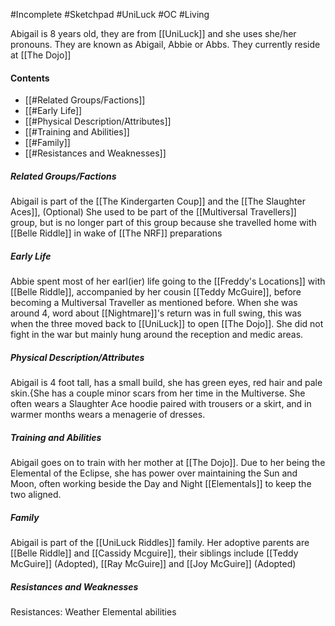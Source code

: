  #Incomplete #Sketchpad #UniLuck 
#OC #Living 

Abigail is 8 years old, they are from [[UniLuck]] and she uses she/her pronouns.
They are known as Abigail, Abbie or Abbs.
They currently reside at [[The Dojo]]
#### Contents
- [[#Related Groups/Factions]]
- [[#Early Life]]
- [[#Physical Description/Attributes]]
- [[#Training and Abilities]]
- [[#Family]]
- [[#Resistances and Weaknesses]]
##### Related Groups/Factions
Abigail is part of the [[The Kindergarten Coup]] and the [[The Slaughter Aces]],  (Optional) She used to be part of the [[Multiversal Travellers]] group, but is no longer part of this group because she travelled home with [[Belle Riddle]] in wake of [[The NRF]] preparations
##### Early Life
Abbie spent most of her earl(ier) life going to the [[Freddy's Locations]] with [[Belle Riddle]], accompanied by her cousin [[Teddy McGuire]], before becoming a Multiversal Traveller as mentioned before. When she was around 4, word about [[Nightmare]]'s return was in full swing, this was when the three moved back to [[UniLuck]] to open [[The Dojo]]. She did not fight in the war but mainly hung around the reception and medic areas.
##### Physical Description/Attributes
Abigail is 4 foot tall, has a small build, she has green eyes, red hair and pale skin.{She has a couple minor scars from her time in the Multiverse. She often wears a Slaughter Ace hoodie paired with trousers or a skirt, and in warmer months wears a menagerie of dresses.
##### Training and Abilities
Abigail goes on to train with her mother at [[The Dojo]]. Due to her being the Elemental of the Eclipse, she has power over maintaining the Sun and Moon, often working beside the Day and Night [[Elementals]] to keep the two aligned.
##### Family
Abigail is part of the [[UniLuck Riddles]] family. Her adoptive parents are [[Belle Riddle]] and [[Cassidy Mcguire]], their siblings include [[Teddy McGuire]] (Adopted), [[Ray McGuire]] and [[Joy McGuire]] (Adopted)

##### Resistances and Weaknesses
Resistances: Weather Elemental abilities
